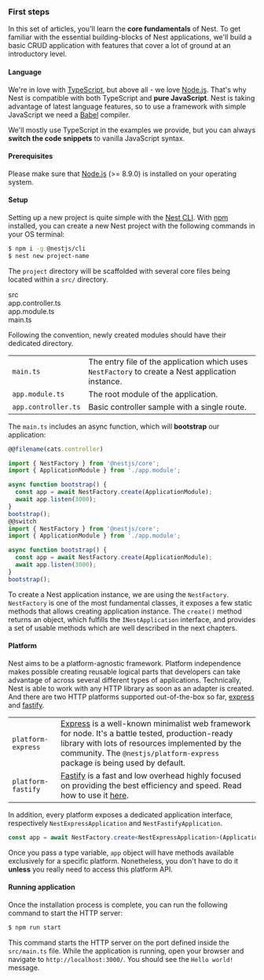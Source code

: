### First steps

In this set of articles, you'll learn the **core fundamentals** of Nest. To get familiar with the essential building-blocks of Nest applications, we'll build a basic CRUD application with features that cover a lot of ground at an introductory level.

#### Language

We're in love with [TypeScript](http://www.typescriptlang.org/), but above all - we love [Node.js](https://nodejs.org/en/). That's why Nest is compatible with both TypeScript and **pure JavaScript**. Nest is taking advantage of latest language features, so to use a framework with simple JavaScript we need a [Babel](http://babeljs.io/) compiler.

We'll mostly use TypeScript in the examples we provide, but you can always **switch the code snippets** to vanilla JavaScript syntax.

#### Prerequisites

Please make sure that [Node.js](https://nodejs.org/) (>= 8.9.0) is installed on your operating system.

#### Setup

Setting up a new project is quite simple with the [Nest CLI](/cli/overview). With [npm](https://www.npmjs.com/) installed, you can create a new Nest project with the following commands in your OS terminal:

```bash
$ npm i -g @nestjs/cli
$ nest new project-name
```

The `project` directory will be scaffolded with several core files being located within a `src/` directory.

<div class="file-tree">
  <div class="item">src</div>
  <div class="children">
    <div class="item">app.controller.ts</div>
    <div class="item">app.module.ts</div>
    <div class="item">main.ts</div>
  </div>
</div>

Following the convention, newly created modules should have their dedicated directory.

|                     |                                                                                                   |
| ------------------- | ------------------------------------------------------------------------------------------------- |
| `main.ts`           | The entry file of the application which uses `NestFactory` to create a Nest application instance. |
| `app.module.ts`     | The root module of the application.                                                               |
| `app.controller.ts` | Basic controller sample with a single route.                                                      |

The `main.ts` includes an async function, which will **bootstrap** our application:

```typescript
@@filename(cats.controller)

import { NestFactory } from '@nestjs/core';
import { ApplicationModule } from './app.module';

async function bootstrap() {
  const app = await NestFactory.create(ApplicationModule);
  await app.listen(3000);
}
bootstrap();
@@switch
import { NestFactory } from '@nestjs/core';
import { ApplicationModule } from './app.module';

async function bootstrap() {
  const app = await NestFactory.create(ApplicationModule);
  await app.listen(3000);
}
bootstrap();
```

To create a Nest application instance, we are using the `NestFactory`. `NestFactory` is one of the most fundamental classes, it exposes a few static methods that allows creating application instance. The `create()` method returns an object, which fulfills the `INestApplication` interface, and provides a set of usable methods which are well described in the next chapters.

#### Platform

Nest aims to be a platform-agnostic framework. Platform independence makes possible creating reusable logical parts that developers can take advantage of across several different types of applications. Technically, Nest is able to work with any HTTP library as soon as an adapter is created. And there are two HTTP platforms supported out-of-the-box so far, [express](https://expressjs.com/) and [fastify](https://www.fastify.io).

|                    |                                                                                                                                                                                                                                                           |
| ------------------ | --------------------------------------------------------------------------------------------------------------------------------------------------------------------------------------------------------------------------------------------------------- |
| `platform-express` | [Express](https://expressjs.com/) is a well-known minimalist web framework for node. It's a battle tested, production-ready library with lots of resources implemented by the community. The `@nestjs/platform-express` package is being used by default. |
| `platform-fastify` | [Fastify](https://www.fastify.io/) is a fast and low overhead highly focused on providing the best efficiency and speed. Read how to use it [here](/techniques/performance).                                                                              |

In addition, every platform exposes a dedicated application interface, respectively `NestExpressApplication` and `NestFastifyApplication`.

```typescript
const app = await NestFactory.create<NestExpressApplication>(ApplicationModule)
```

Once you pass a type variable, `app` object will have methods available exclusively for a specific platform. Nonetheless, you don't have to do it **unless** you really need to access this platform API.

#### Running application

Once the installation process is complete, you can run the following command to start the HTTP server:

```bash
$ npm run start
```

This command starts the HTTP server on the port defined inside the `src/main.ts` file. While the application is running, open your browser and navigate to `http://localhost:3000/`. You should see the `Hello world!` message.
